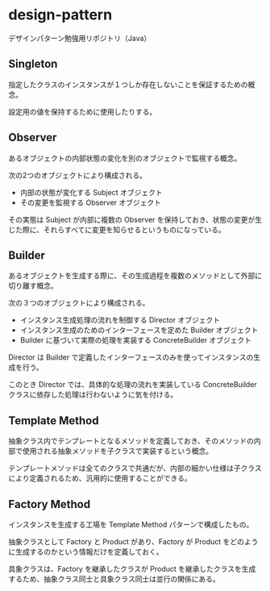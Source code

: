 # design-pattern
デザインパターン勉強用リポジトリ（Java）

## Singleton
指定したクラスのインスタンスが１つしか存在しないことを保証するための概念。

設定用の値を保持するために使用したりする。

## Observer
あるオブジェクトの内部状態の変化を別のオブジェクトで監視する概念。

次の2つのオブジェクトにより構成される。

- 内部の状態が変化する Subject オブジェクト
- その変更を監視する Observer オブジェクト

その実態は Subject が内部に複数の Observer を保持しておき、状態の変更が生じた際に、それらすべてに変更を知らせるというものになっている。

## Builder
あるオブジェクトを生成する際に、その生成過程を複数のメソッドとして外部に切り離す概念。

次の３つのオブジェクトにより構成される。

- インスタンス生成処理の流れを制御する Director オブジェクト
- インスタンス生成のためのインターフェースを定めた Builder オブジェクト
- Builder に基づいて実際の処理を実装する ConcreteBuilder オブジェクト

Director は Builder で定義したインターフェースのみを使ってインスタンスの生成を行う。

このとき Director では、具体的な処理の流れを実装している ConcreteBuilder クラスに依存した処理は行わないように気を付ける。

## Template Method
抽象クラス内でテンプレートとなるメソッドを定義しておき、そのメソッドの内部で使用される抽象メソッドを子クラスで実装するという概念。

テンプレートメソッドは全てのクラスで共通だが、内部の細かい仕様は子クラスにより定義されるため、汎用的に使用することができる。

## Factory Method
インスタンスを生成する工場を Template Method パターンで構成したもの。

抽象クラスとして Factory と Product があり、Factory が Product をどのように生成するのかという情報だけを定義しておく。

具象クラスは、Factory を継承したクラスが Product を継承したクラスを生成するため、抽象クラス同士と具象クラス同士は並行の関係にある。
